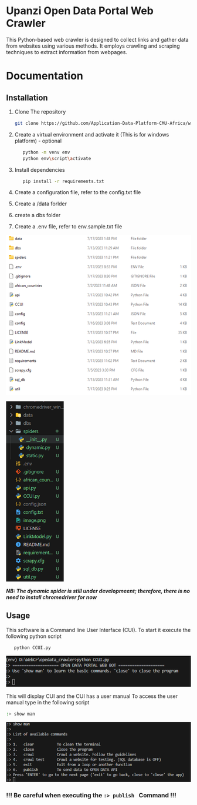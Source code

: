 # Upanzi Open Data Portal Web Crawler
This Python-based web crawler is designed to collect links and gather data from websites using various methods. It employs crawling and scraping techniques to extract information from webpages.

# Documentation

## Installation


1. Clone The repository
    ```bash 
    git clone https://github.com/Application-Data-Platform-CMU-Africa/web_crawler.git
    ```

2. Create a virtual environment and activate it (This is for windows platform) - optional
    ```bash
       python -m venv env
       python env\script\activate 
    ```
3. Install dependencies
    ```bash
       pip install -r requirements.txt
    ```
4. Create a configuration file, refer to the config.txt file

5. Create a /data forlder

6. create a dbs folder

7. Create a .env file, refer to env.sample.txt file

![Project tree file explore](./READMEIMGS/image.png)

![Project tree file VSCode](./READMEIMGS/image-1.png)

***NB: The dynamic spider is still under developmeent; therefore, there is no need to install chromedriver for now*** 

## Usage

This software is a Command line User Interface (CUI).
To start it execute the following python script

```bash
   python CCUI.py
```
![CCUI Displayed](./READMEIMGS/image-2.png)

This will display CUI and the CUI has a user manual
To access the user manual type in the following script
```bash
:> show man
```
![CCUI Manual](./READMEIMGS/image-3.png)

### !!! Be careful when executing the ```:> publish ``` Command !!!